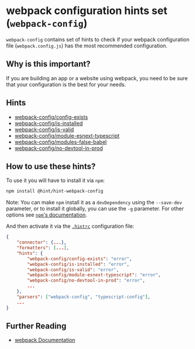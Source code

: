 # webpack configuration hints set (`webpack-config`)

`webpack-config` contains set of hints to check if your webpack
configuration file (`webpack.config.js`) has the most recommended
configuration.

## Why is this important?

If you are building an app or a website using webpack, you need to
be sure that your configuration is the best for your needs.

## Hints

* [webpack-config/config-exists][config-exists]
* [webpack-config/is-installed][is-installed]
* [webpack-config/is-valid][is-valid]
* [webpack-config/module-esnext-typescript][module-esnext-typescript]
* [webpack-config/modules-false-babel][modules-false-babel]
* [webpack-config/no-devtool-in-prod][no-devtool-in-prod]

## How to use these hints?

To use it you will have to install it via `npm`:

```bash
npm install @hint/hint-webpack-config
```

Note: You can make `npm` install it as a `devDependency` using the
`--save-dev` parameter, or to install it globally, you can use the
`-g` parameter. For other options see [`npm`'s
documentation](https://docs.npmjs.com/cli/install).

And then activate it via the [`.hintrc`][hintrc] configuration file:

```json
{
    "connector": {...},
    "formatters": [...],
    "hints": {
        "webpack-config/config-exists": "error",
        "webpack-config/is-installed": "error",
        "webpack-config/is-valid": "error",
        "webpack-config/module-esnext-typescript": "error",
        "webpack-config/no-devtool-in-prod": "error",
        ...
    },
    "parsers": ["webpack-config", "typescript-config"],
    ...
}
```

## Further Reading

* [webpack Documentation][webpack docs]

<!-- Link labels: -->

[config-exists]: ./docs/config-exists.md
[is-installed]: ./docs/is-installed.md
[is-valid]: ./docs/is-valid.md
[module-esnext-typescript]: ./docs/module-esnext-typescript.md
[modules-false-babel]: ./docs/modules-false-babel.md
[no-devtool-in-prod]: ./docs/no-devtool-in-prod.md
[hintrc]: https://webhint.io/docs/user-guide/further-configuration/hintrc-formats/
[webpack docs]: https://webpack.js.org/concepts/
